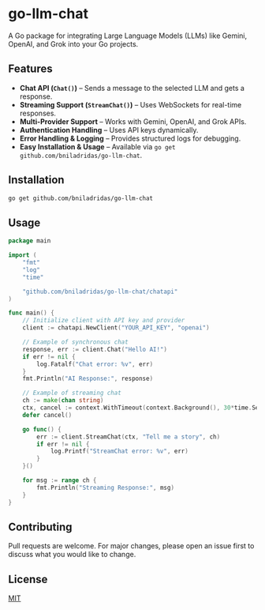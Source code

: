 # go-llm-chat

A Go package for integrating Large Language Models (LLMs) like Gemini, OpenAI, and Grok into your Go projects.

## Features

- **Chat API (`Chat()`)** – Sends a message to the selected LLM and gets a response.
- **Streaming Support (`StreamChat()`)** – Uses WebSockets for real-time responses.
- **Multi-Provider Support** – Works with Gemini, OpenAI, and Grok APIs.
- **Authentication Handling** – Uses API keys dynamically.
- **Error Handling & Logging** – Provides structured logs for debugging.
- **Easy Installation & Usage** – Available via `go get github.com/bniladridas/go-llm-chat`.

## Installation

```sh
go get github.com/bniladridas/go-llm-chat
```

## Usage

```go
package main

import (
	"fmt"
	"log"
	"time"

	"github.com/bniladridas/go-llm-chat/chatapi"
)

func main() {
	// Initialize client with API key and provider
	client := chatapi.NewClient("YOUR_API_KEY", "openai")

	// Example of synchronous chat
	response, err := client.Chat("Hello AI!")
	if err != nil {
		log.Fatalf("Chat error: %v", err)
	}
	fmt.Println("AI Response:", response)

	// Example of streaming chat
	ch := make(chan string)
	ctx, cancel := context.WithTimeout(context.Background(), 30*time.Second)
	defer cancel()

	go func() {
		err := client.StreamChat(ctx, "Tell me a story", ch)
		if err != nil {
			log.Printf("StreamChat error: %v", err)
		}
	}()

	for msg := range ch {
		fmt.Println("Streaming Response:", msg)
	}
}
```

## Contributing

Pull requests are welcome. For major changes, please open an issue first to discuss what you would like to change.

## License

[MIT](https://choosealicense.com/licenses/mit/)
